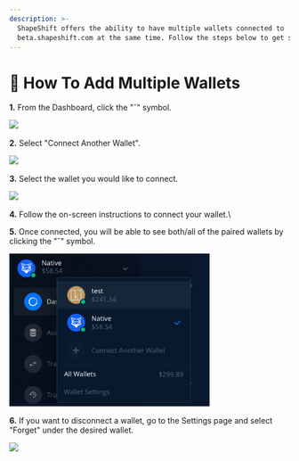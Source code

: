 ```yaml
---
description: >-
  ShapeShift offers the ability to have multiple wallets connected to
  beta.shapeshift.com at the same time. Follow the steps below to get started.
---
```


# 🤝 How To Add Multiple Wallets

**1.** From the Dashboard, click the "ˇ" symbol.

![](<../../.gitbook/assets/image (153).png>)

**2.** Select "Connect Another Wallet".

![](<../../.gitbook/assets/image (206).png>)

**3.** Select the wallet you would like to connect.

![](<../../.gitbook/assets/image (76).png>)

**4.** Follow the on-screen instructions to connect your wallet.\\

**5.** Once connected, you will be able to see both/all of the paired wallets by clicking the "ˇ" symbol.

![](<../../.gitbook/assets/image (23) (1).png>)

**6.** If you want to disconnect a wallet, go to the Settings page and select "Forget" under the desired wallet.

![](<../../.gitbook/assets/image (223).png>)
